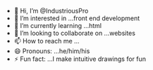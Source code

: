 - 👋 Hi, I’m @IndustriousPro
- 👀 I’m interested in ...front end development    
- 🌱 I’m currently learning ...html
- 💞️ I’m looking to collaborate on ...websites
- 📫 How to reach me ...
- 😄 Pronouns: ...he/him/his
- ⚡ Fun fact: ...I make intuitive drawings for fun

<!---
IndustriousPro/IndustriousPro is a ✨ special ✨ repository because its `README.md` (this file) appears on your GitHub profile.
You can click the Preview link to take a look at your changes.
--->
